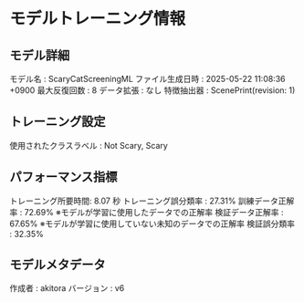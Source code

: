 # モデルトレーニング情報

## モデル詳細
モデル名           : ScaryCatScreeningML
ファイル生成日時   : 2025-05-22 11:08:36 +0900
最大反復回数     : 8
データ拡張       : なし
特徴抽出器       : ScenePrint(revision: 1)

## トレーニング設定
使用されたクラスラベル : Not Scary, Scary

## パフォーマンス指標
トレーニング所要時間: 8.07 秒
トレーニング誤分類率 : 27.31%
訓練データ正解率 : 72.69% ※モデルが学習に使用したデータでの正解率
検証データ正解率 : 67.65% ※モデルが学習に使用していない未知のデータでの正解率
検証誤分類率       : 32.35%

## モデルメタデータ
作成者            : akitora
バージョン          : v6